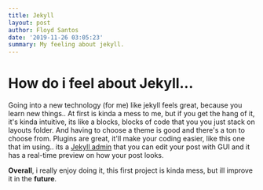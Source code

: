 ```yaml
---
title: Jekyll
layout: post
author: Floyd Santos
date: '2019-11-26 03:05:23'
summary: My feeling about jekyll.
---
```


# How do i feel about Jekyll...
Going into a new technology (for me) like jekyll feels great, because you learn new things.. At first is kinda a mess to me, but if you get the hang of it, it's kinda intuitive, its like a blocks, blocks of code that you you just stack on layouts folder. And having to choose a theme is good and there's a ton to choose from. Plugins are great, it'll make your coding easier, like this one that im using.. its a [Jekyll admin](https://github.com/jekyll/jekyll-admin) that you can edit your post with GUI and it has a real-time preview on how your post looks.

**Overall**, i really enjoy doing it, this first project is kinda mess, but ill improve it in the **future**.